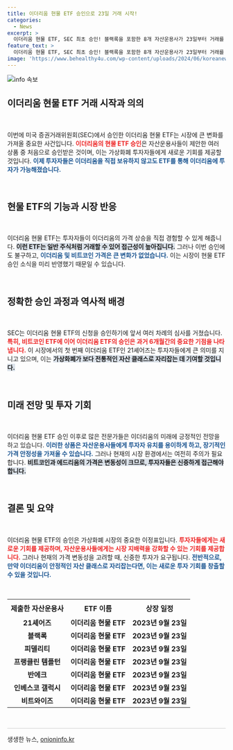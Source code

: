 ```yaml
---
title: 이더리움 현물 ETF 승인으로 23일 거래 시작!
categories:
  - News
excerpt: >
  이더리움 현물 ETF, SEC 최초 승인! 블랙록을 포함한 8개 자산운용사가 23일부터 거래를 시작, 가상화폐 시장의 새 변화를 예고합니다. 투자자들의 관심이 집중되고 있는 이 thrilling한 순간을 놓치지 마세요!
feature_text: >
  이더리움 현물 ETF, SEC 최초 승인! 블랙록을 포함한 8개 자산운용사가 23일부터 거래를 시작, 가상화폐 시장의 새 변화를 예고합니다. 투자자들의 관심이 집중되고 있는 이 thrilling한 순간을 놓치지 마세요!
image: 'https://www.behealthy4u.com/wp-content/uploads/2024/06/koreanews.jpg'
---
```


<p><img src="https://www.behealthy4u.com/wp-content/uploads/2024/06/koreanews.jpg" alt="info 속보" /></p>

<h2 data-ke-size="size26">이더리움 현물 ETF 거래 시작과 의의</h2>

<p data-ke-size="size16">&nbsp;</p>

<p>이번에 미국 증권거래위원회(SEC)에서 승인한 이더리움 현물 ETF는 시장에 큰 변화를 가져올 중요한 사건입니다. <b><span style="color: #ee2323;">이더리움의 현물 ETF 승인</span></b>은 자산운용사들이 제안한 여러 상품 중 처음으로 승인받은 것이며, 이는 가상화폐 투자자들에게 새로운 기회를 제공할 것입니다. <b><span style="color: #1a5490;">이제 투자자들은 이더리움을 직접 보유하지 않고도 ETF를 통해 이더리움에 투자가 가능해졌습니다.</span></b> </p>

<p data-ke-size="size16">&nbsp;</p>

<h2 data-ke-size="size26">현물 ETF의 기능과 시장 반응</h2>

<p data-ke-size="size16">&nbsp;</p>

<p>이더리움 현물 ETF는 투자자들이 이더리움의 가격 상승을 직접 경험할 수 있게 해줍니다. <b><span style="background-color: #21538527;">이런 ETF는 일반 주식처럼 거래할 수 있어 접근성이 높아집니다.</span></b> 그러나 이번 승인에도 불구하고, <b><span style="color: #1a5490;">이더리움 및 비트코인 가격은 큰 변화가 없었습니다.</span></b> 이는 시장이 현물 ETF 승인 소식을 미리 반영했기 때문일 수 있습니다. </p>

<p data-ke-size="size16">&nbsp;</p>

<h2 data-ke-size="size26">정확한 승인 과정과 역사적 배경</h2>

<p data-ke-size="size16">&nbsp;</p>

<p>SEC는 이더리움 현물 ETF의 신청을 승인하기에 앞서 여러 차례의 심사를 거쳤습니다. <b><span style="color: #ee2323;">특히, 비트코인 ETF에 이어 이더리움 ETF의 승인은 과거 6개월간의 중요한 기점을 나타냅니다.</span></b> 이 시장에서의 첫 번째 이더리움 ETF인 21셰어즈는 투자자들에게 큰 의미를 지니고 있으며, 이는 <b><span style="background-color: #21538527;">가상화폐가 보다 전통적인 자산 클래스로 자리잡는 데 기여할 것입니다.</span></b></p>

<p data-ke-size="size16">&nbsp;</p>

<h2 data-ke-size="size26">미래 전망 및 투자 기회</h2>

<p data-ke-size="size16">&nbsp;</p>

<p>이더리움 현물 ETF 승인 이후로 많은 전문가들은 이더리움의 미래에 긍정적인 전망을 하고 있습니다. <b><span style="color: #1a5490;">이러한 상품은 자산운용사들에게 투자자 유치를 용이하게 하고, 장기적인 가격 안정성을 가져올 수 있습니다.</span></b> 그러나 현재의 시장 환경에서는 여전히 주의가 필요합니다. <b><span style="background-color: #21538527;">비트코인과 에드리움의 가격은 변동성이 크므로, 투자자들은 신중하게 접근해야 합니다.</span></b> </p>

<p data-ke-size="size16">&nbsp;</p>

<h2 data-ke-size="size26">결론 및 요약</h2>

<p data-ke-size="size16">&nbsp;</p>

<p>이더리움 현물 ETF의 승인은 가상화폐 시장의 중요한 이정표입니다. <b><span style="color: #ee2323;">투자자들에게는 새로운 기회를 제공하며, 자산운용사들에게는 시장 지배력을 강화할 수 있는 기회를 제공합니다.</span></b> 그러나 현재의 가격 변동성을 고려할 때, 신중한 투자가 요구됩니다. <b><span style="color: #1a5490;">전반적으로, 만약 이더리움이 안정적인 자산 클래스로 자리잡는다면, 이는 새로운 투자 기회를 창출할 수 있을 것입니다.</span></b></p>

<p data-ke-size="size16">&nbsp;</p>

<table style="width:100%; border-collapse: collapse;">
<tr>
    <th style="text-align: center; height: 40px;"><b>제출한 자산운용사</b></th>
    <th style="text-align: center; height: 40px;"><b>ETF 이름</b></th>
    <th style="text-align: center; height: 40px;"><b>상장 일정</b></th>
</tr>
<tr>
    <td style="text-align: center; height: 17px;"><b>21셰어즈</b></td>
    <td style="text-align: center; height: 17px;"><b>이더리움 현물 ETF</b></td>
    <td style="text-align: center; height: 17px;"><b>2023년 9월 23일</b></td>
</tr>
<tr>
    <td style="text-align: center; height: 17px;"><b>블랙록</b></td>
    <td style="text-align: center; height: 17px;"><b>이더리움 현물 ETF</b></td>
    <td style="text-align: center; height: 17px;"><b>2023년 9월 23일</b></td>
</tr>
<tr>
    <td style="text-align: center; height: 17px;"><b>피델리티</b></td>
    <td style="text-align: center; height: 17px;"><b>이더리움 현물 ETF</b></td>
    <td style="text-align: center; height: 17px;"><b>2023년 9월 23일</b></td>
</tr>
<tr>
    <td style="text-align: center; height: 17px;"><b>프랭클린 템플턴</b></td>
    <td style="text-align: center; height: 17px;"><b>이더리움 현물 ETF</b></td>
    <td style="text-align: center; height: 17px;"><b>2023년 9월 23일</b></td>
</tr>
<tr>
    <td style="text-align: center; height: 17px;"><b>반에크</b></td>
    <td style="text-align: center; height: 17px;"><b>이더리움 현물 ETF</b></td>
    <td style="text-align: center; height: 17px;"><b>2023년 9월 23일</b></td>
</tr>
<tr>
    <td style="text-align: center; height: 17px;"><b>인베스코 갤럭시</b></td>
    <td style="text-align: center; height: 17px;"><b>이더리움 현물 ETF</b></td>
    <td style="text-align: center; height: 17px;"><b>2023년 9월 23일</b></td>
</tr>
<tr>
    <td style="text-align: center; height: 17px;"><b>비트와이즈</b></td>
    <td style="text-align: center; height: 17px;"><b>이더리움 현물 ETF</b></td>
    <td style="text-align: center; height: 17px;"><b>2023년 9월 23일</b></td>
</tr>
</table>

<p data-ke-size="size16">&nbsp;</p>

<hr style="border: 0; height: 1px; background: #ccc;" />
생생한 뉴스, <a href="https://onioninfo.kr" rel="dofollow">onioninfo.kr</a>


